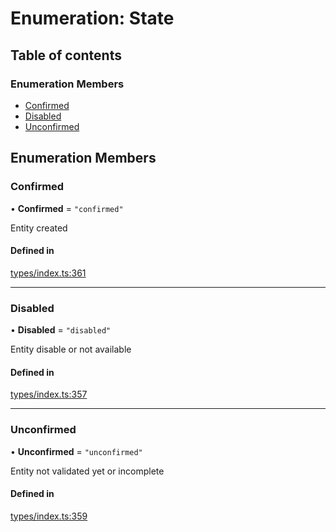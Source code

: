 # Enumeration: State

## Table of contents

### Enumeration Members

- [Confirmed](State.md#confirmed)
- [Disabled](State.md#disabled)
- [Unconfirmed](State.md#unconfirmed)

## Enumeration Members

### Confirmed

• **Confirmed** = ``"confirmed"``

Entity created

#### Defined in

[types/index.ts:361](https://github.com/nevermined-io/react-components/blob/a8236f6/catalog/src/types/index.ts#L361)

___

### Disabled

• **Disabled** = ``"disabled"``

Entity disable or not available

#### Defined in

[types/index.ts:357](https://github.com/nevermined-io/react-components/blob/a8236f6/catalog/src/types/index.ts#L357)

___

### Unconfirmed

• **Unconfirmed** = ``"unconfirmed"``

Entity not validated yet or incomplete

#### Defined in

[types/index.ts:359](https://github.com/nevermined-io/react-components/blob/a8236f6/catalog/src/types/index.ts#L359)
